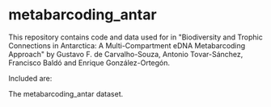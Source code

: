 # metabarcoding_antar

This repository contains code and data used for in "Biodiversity and Trophic Connections in Antarctica: A Multi-Compartment eDNA Metabarcoding Approach" by Gustavo F. de Carvalho-Souza, Antonio Tovar-Sánchez, Francisco Baldó and Enrique González-Ortegón.

Included are:

The metabarcoding_antar dataset. 
